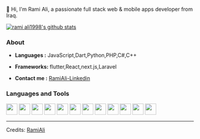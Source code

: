 

👋 Hi, I'm Rami Ali, a passionate full stack web & mobile apps developer from Iraq.

[![rami ali1998's github stats](https://github-readme-stats.vercel.app/api?username=ramiali1998&count_private=true&show_icons=true&theme=radical)](https://github.com/ramiali1998)

### About

-  **Languages :**  JavaScript,Dart,Python,PHP,C#,C++
-  **Frameworks:**  flutter,React,next.js,Laravel

-  **Contact me :** [RamiAli-Linkedin](https://www.linkedin.com/in/rami-ali1998)


### Languages and Tools

<code><img height="30" src="https://upload.wikimedia.org/wikipedia/commons/thumb/d/d9/Node.js_logo.svg/1200px-Node.js_logo.svg.png"></code>
<code><img height="30" src="https://upload.wikimedia.org/wikipedia/commons/thumb/9/99/Unofficial_JavaScript_logo_2.svg/480px-Unofficial_JavaScript_logo_2.svg.png"></code>
<code><img height="30" src="https://upload.wikimedia.org/wikipedia/commons/thumb/4/4c/Typescript_logo_2020.svg/1200px-Typescript_logo_2020.svg.png"></code>
<code><img height="30" src="https://w7.pngwing.com/pngs/649/174/png-transparent-dart-google-developers-flutter-android-darts-text-logo-web-application.png"></code>
<code><img height="30" src="https://upload.wikimedia.org/wikipedia/commons/thumb/a/a7/React-icon.svg/1280px-React-icon.svg.png"></code>
<code><img height="30" src="https://miro.medium.com/max/512/1*9U1toerFxB8aiFRreLxEUQ.png"></code>
<code><img height="30" src="https://techfars.com/wp-content/uploads/2020/07/meetup-php-joinville.jpg"></code>
<code><img height="30" src="https://upload.wikimedia.org/wikipedia/commons/thumb/1/18/ISO_C%2B%2B_Logo.svg/1200px-ISO_C%2B%2B_Logo.svg.png"></code>
<code><img height="30" src="https://img2.arabpng.com/20180831/iua/kisspng-c-programming-language-logo-microsoft-visual-stud-atlas-portfolio-5b89919299aab1.1956912415357423546294.jpg"></code>
<code><img height="30" src="https://img2.arabpng.com/20180831/iua/kisspng-c-programming-language-logo-microsoft-visual-stud-atlas-portfolio-5b89919299aab1.1956912415357423546294.jpg"></code>
<code><img height="30" src="https://logowik.com/content/uploads/images/flutter5786.jpg"></code>
<code><img height="30" src="https://cdn.worldvectorlogo.com/logos/laravel-1.svg"></code>




-----
Credits: [RamiAli](https://github.com/ramiali1998)
